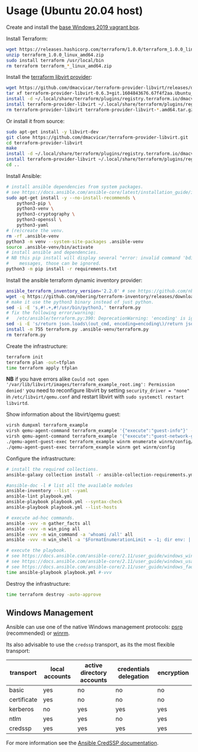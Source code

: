 # Usage (Ubuntu 20.04 host)

Create and install the [base Windows 2019 vagrant box](https://github.com/rgl/windows-vagrant).

Install Terraform:

```bash
wget https://releases.hashicorp.com/terraform/1.0.0/terraform_1.0.0_linux_amd64.zip
unzip terraform_1.0.0_linux_amd64.zip
sudo install terraform /usr/local/bin
rm terraform terraform_*_linux_amd64.zip
```

Install the [terraform libvirt provider](https://github.com/dmacvicar/terraform-provider-libvirt):

```bash
wget https://github.com/dmacvicar/terraform-provider-libvirt/releases/download/v0.6.3/terraform-provider-libvirt-0.6.3+git.1604843676.67f4f2aa.Ubuntu_20.04.amd64.tar.gz
tar xf terraform-provider-libvirt-0.6.3+git.1604843676.67f4f2aa.Ubuntu_20.04.amd64.tar.gz
install -d ~/.local/share/terraform/plugins/registry.terraform.io/dmacvicar/libvirt/0.6.3/linux_amd64
install terraform-provider-libvirt ~/.local/share/terraform/plugins/registry.terraform.io/dmacvicar/libvirt/0.6.3/linux_amd64/
rm terraform-provider-libvirt terraform-provider-libvirt-*.amd64.tar.gz
```

Or install it from source:

```bash
sudo apt-get install -y libvirt-dev
git clone https://github.com/dmacvicar/terraform-provider-libvirt.git
cd terraform-provider-libvirt
make
install -d ~/.local/share/terraform/plugins/registry.terraform.io/dmacvicar/libvirt/0.6.3/linux_amd64
install terraform-provider-libvirt ~/.local/share/terraform/plugins/registry.terraform.io/dmacvicar/libvirt/0.6.3/linux_amd64/
cd ..
```

Install Ansible:

```bash
# install ansible dependencies from system packages.
# see https://docs.ansible.com/ansible-core/latest/installation_guide/intro_installation.html#installing-ansible-with-pip
sudo apt-get install -y --no-install-recommends \
    python3-pip \
    python3-venv \
    python3-cryptography \
    python3-openssl \
    python3-yaml
# (re)create the venv.
rm -rf .ansible-venv
python3 -m venv --system-site-packages .ansible-venv
source .ansible-venv/bin/activate
# install ansible and dependencies.
# NB this pip install will display several "error: invalid command 'bdist_wheel'"
#    messages, those can be ignored.
python3 -m pip install -r requirements.txt
```

Install the ansible terraform dynamic inventory provider:

```bash
ansible_terraform_inventory_version='2.2.0' # see https://github.com/nbering/terraform-inventory/releases
wget -q https://github.com/nbering/terraform-inventory/releases/download/v$ansible_terraform_inventory_version/terraform.py
# make it use the python3 binary instead of just python.
sed -i -E 's,#!.+,#!/usr/bin/python3,' terraform.py
# fix the following error/warning:
#   /etc/ansible/terraform.py:390: DeprecationWarning: 'encoding' is ignored and deprecated. It will be removed in Python 3.9   return json.loads(out_cmd, encoding=encoding)
sed -i -E 's/return json.loads\(out_cmd, encoding=encoding\)/return json.loads(out_cmd)/g' terraform.py
install -m 755 terraform.py .ansible-venv/terraform.py
rm terraform.py
```

Create the infrastructure:

```bash
terraform init
terraform plan -out=tfplan
time terraform apply tfplan
```

**NB** if you have errors alike `Could not open '/var/lib/libvirt/images/terraform_example_root.img': Permission denied'` you need to reconfigure libvirt by setting `security_driver = "none"` in `/etc/libvirt/qemu.conf` and restart libvirt with `sudo systemctl restart libvirtd`.

Show information about the libvirt/qemu guest:

```bash
virsh dumpxml terraform_example
virsh qemu-agent-command terraform_example '{"execute":"guest-info"}' --pretty
virsh qemu-agent-command terraform_example '{"execute":"guest-network-get-interfaces"}' --pretty
./qemu-agent-guest-exec terraform_example winrm enumerate winrm/config/listener
./qemu-agent-guest-exec terraform_example winrm get winrm/config
```

Configure the infrastructure:

```bash
# install the required collections.
ansible-galaxy collection install -r ansible-collection-requirements.yml

#ansible-doc -l # list all the available modules
ansible-inventory --list --yaml
ansible-lint playbook.yml
ansible-playbook playbook.yml --syntax-check
ansible-playbook playbook.yml --list-hosts

# execute ad-hoc commands.
ansible -vvv -m gather_facts all
ansible -vvv -m win_ping all
ansible -vvv -m win_command -a 'whoami /all' all
ansible -vvv -m win_shell -a '$FormatEnumerationLimit = -1; dir env: | Sort-Object Name | Format-Table -AutoSize | Out-String -Stream -Width ([int]::MaxValue) | ForEach-Object {$_.TrimEnd()}' all

# execute the playbook.
# see https://docs.ansible.com/ansible-core/2.11/user_guide/windows_winrm.html#limitations
# see https://docs.ansible.com/ansible-core/2.11/user_guide/windows_usage.html
# see https://docs.ansible.com/ansible-core/2.11/user_guide/windows_faq.html#can-i-run-python-modules-on-windows-hosts
time ansible-playbook playbook.yml #-vvv
```

Destroy the infrastructure:

```bash
time terraform destroy -auto-approve
```

## Windows Management

Ansible can use one of the native Windows management protocols: [psrp](https://docs.ansible.com/ansible-core/2.11/collections/ansible/builtin/psrp_connection.html) (recommended) or [winrm](https://docs.ansible.com/ansible-core/2.11/collections/ansible/builtin/winrm_connection.html).

Its also advisable to use the `credssp` transport, as its the most flexible transport:

| transport   | local accounts | active directory accounts | credentials delegation | encryption |
|-------------|----------------|---------------------------|------------------------|------------|
| basic       | yes            | no                        | no                     | no         |
| certificate | yes            | no                        | no                     | no         |
| kerberos    | no             | yes                       | yes                    | yes        |
| ntlm        | yes            | yes                       | no                     | yes        |
| credssp     | yes            | yes                       | yes                    | yes        |

For more information see the [Ansible CredSSP documentation](https://docs.ansible.com/ansible-core/2.11/user_guide/windows_winrm.html#credssp).
